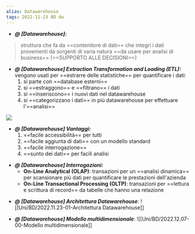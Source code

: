 ```yaml
---
alias: Datawarehouse
tags: 2022-11-23 BD dw
---
```


- ***@ [Datawarehouse]:***
> struttura che fa da ==contenitore di dati== che integri i dati provenienti da sorgenti di varia natura ==da usare per analisi di business== (==SUPPORTO ALLE DECISIONI==)
<!--ID: 1670236970829-->


- ***@ [Datawarehouse] Extraction Transformation and Loading (ETL):***
	vengono usati per ==estrarre delle statistiche== per quantificare i dati:
	1. si parte con ==database esterni==
	2. si ==estraggono== e ==filtrano== i dati
	3. si ==inseriscono== i nuovi dati nel datawarehouse
	4. si ==categorizzano i dati== in più datawarehouse per effettuare l'==analisi==

![](Uni/BD/img/dataw.jpeg)
<!--ID: 1670236970834-->



- ***@ [Datawarehouse] Vantaggi:***
	1. ==facile accessibilità== per tutti
	2. ==facile aggiunta di dati== con un modello standard
	3. ==facile interrogazione==
	4. ==sunto dei dati== per facili analisi
<!--ID: 1670236970838-->


- ***@ [Datawarehouse] Interrogazioni:***
	- **On-Line Analytical (OLAP)**: transazioni per un ==analisi dinamica== per scansionare più dati per quantificare le prestazioni dell'azienda
	- **On-Line Transactional Processing (OLTP)**: transazioni per ==lettura e scrittura di record== da tabelle che hanno una relazione 
<!--ID: 1670236970842-->


- ***@ [Datawarehouse] Architettura Datawarehouse***: ![[Uni/BD/2022.11.23-01-Architettura Datawarehouse]]


- ***@ [Datawarehouse] Modello multidimensionale***:
	![[Uni/BD/2022.12.07-00-Modello multidimensionale]]
